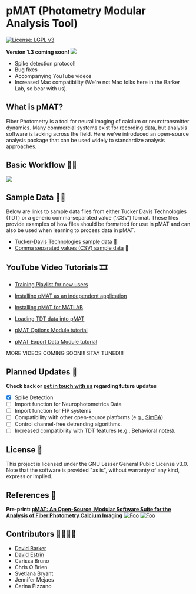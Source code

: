 # pMAT (Photometry Modular Analysis Tool)

[![License: LGPL v3](https://img.shields.io/badge/License-LGPL%20v3-pink.svg)](https://www.gnu.org/licenses/lgpl-3.0)

**Version 1.3 coming soon!**
![](https://github.com/djamesbarker/pMAT/blob/master/Resources/pMAT%20Image.JPG)

- Spike detection protocol!
- Bug fixes
- Accompanying YouTube videos
- Increased Mac compatibility (We're not Mac folks here in the Barker Lab, so bear with us).

## What is pMAT?

Fiber Photometry is a tool for neural imaging of calcium or neurotransmitter dynamics.  Many commercial systems exist for recording data, but analysis software is lacking across the field. 
Here we've introduced an open-source analysis package that can be used widely to standardize analysis approaches.

## Basic Workflow 🧑‍💻
![](https://github.com/djamesbarker/pMAT/blob/master/Resources/pMAT%20FlowDiagram.jpg)

## Sample Data 🧪💾
Below are links to sample data files from either Tucker Davis Technologies (TDT) or a generic comma-separated value ('.CSV') format.
These files provide examples of how files should be formatted for use in pMAT and can also be used when learning to process data in pMAT.

- [Tucker-Davis Technologies sample data](https://github.com/djamesbarker/pMAT/tree/master/Sample%20Data/99761-170207-161634/Photometry-161823) 💾
- [Comma separated values (CSV) sample data](https://github.com/djamesbarker/pMAT/tree/master/Sample%20Data/Example%20of%20CSV%20formatting) 💾
 
## YouTube Video Tutorials 🎞️

- [Training Playlist for new users](https://www.youtube.com/playlist?list=PLUej2ATvfcttc41wCPWJGxLGIwG31mG3o)

- [Installing pMAT as an independent application](https://youtu.be/-pmzwPBfRGQ)
- [Installing pMAT for MATLAB](https://youtu.be/859e4y8F598)
- [Loading TDT data into pMAT](https://youtu.be/PZ8OHabO57Q)
- [pMAT Options Module tutorial](https://youtu.be/DSdPbSHu1eg)
- [pMAT Export Data Module tutorial](https://youtu.be/XZ7Bl0J5m_o)

MORE VIDEOS COMING SOON!!! STAY TUNED!!!

## Planned Updates 📜
**Check back or [get in touch with us](https://www.thebarkerlab.com/contact) regarding future updates**
- [x] Spike Detection
- [ ] Import function for Neurophotometrics Data
- [ ] Import function for FIP systems
- [ ] Compatibility with other open-source platforms (e.g., [SimBA](https://github.com/sgoldenlab/simba))
- [ ] Control channel-free detrending algorithms.
- [ ] Increased compatibility with TDT features (e.g., Behavioral notes).

## License 📃
This project is licensed under the GNU Lesser General Public License v3.0. Note that the software is provided "as is", without warranty of any kind, express or implied. 

## References 📜

**Pre-print: [pMAT: An Open-Source, Modular Software Suite for the Analysis of Fiber Photometry Calcium Imaging](https://www.biorxiv.org/content/10.1101/2020.08.23.263673v1)**
[![Foo](https://github.com/djamesbarker/pMAT/blob/master/Resources/LabIcon.png)](https://www.thebarkerlab.com) 
[![Foo](https://github.com/djamesbarker/pMAT/blob/master/Resources/twitter.png)](https://twitter.com/DavidBarker_PhD)

## Contributors 👨‍🔬👩‍🔬
- [David Barker](https://github.com/djamesbarker)
- [David Estrin](https://twitter.com/tachykinin?lang=en)
- Carissa Bruno
- Chris O'Brien
- Svetlana Bryant
- Jennifer Mejaes
- Carina Pizzano

